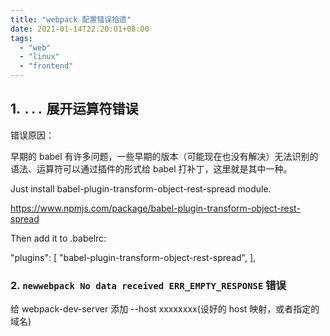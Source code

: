 ```yaml
---
title: "webpack 配置错误拾遗"
date: 2021-01-14T22:20:01+08:00
tags:
  - "web"
  - "linux"
  - "frontend"
---
```


## 1.  `...` 展开运算符错误

错误原因：

早期的 babel 有许多问题，一些早期的版本（可能现在也没有解决）无法识别的语法、运算符可以通过插件的形式给 babel 打补丁，这里就是其中一种。

Just install babel-plugin-transform-object-rest-spread module.

https://www.npmjs.com/package/babel-plugin-transform-object-rest-spread

Then add it to .babelrc:

"plugins": [
    "babel-plugin-transform-object-rest-spread",
  ],


### 2. `newwebpack No data received ERR_EMPTY_RESPONSE` 错误

给 webpack-dev-server 添加 --host xxxxxxxx(设好的 host 映射，或者指定的域名)
